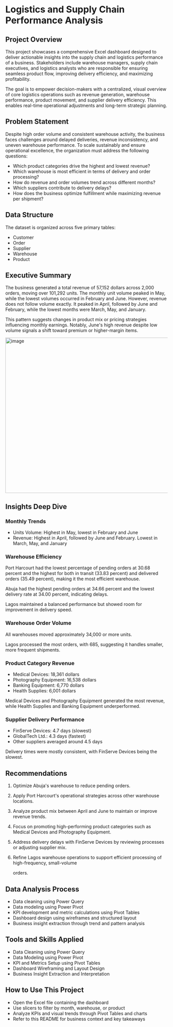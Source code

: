 # Logistics and Supply Chain Performance Analysis

## Project Overview

This project showcases a comprehensive Excel dashboard designed to deliver actionable insights into the supply chain and logistics performance of a business. Stakeholders include warehouse managers, supply chain executives, and logistics analysts who are responsible for ensuring seamless product flow, improving delivery efficiency, and maximizing profitability.

The goal is to empower decision-makers with a centralized, visual overview of core logistics operations such as revenue generation, warehouse performance, product movement, and supplier delivery efficiency. This enables real-time operational adjustments and long-term strategic planning.

## Problem Statement

Despite high order volume and consistent warehouse activity, the business faces challenges around delayed deliveries, revenue inconsistency, and uneven warehouse performance. To scale sustainably and ensure operational excellence, the organization must address the following questions:

* Which product categories drive the highest and lowest revenue?
* Which warehouse is most efficient in terms of delivery and order processing?
* How do revenue and order volumes trend across different months?
* Which suppliers contribute to delivery delays?
* How does the business optimize fulfillment while maximizing revenue per shipment?

## Data Structure

The dataset is organized across five primary tables:

* Customer
* Order
* Supplier
* Warehouse
* Product

## Executive Summary

The business generated a total revenue of 57,152 dollars across 2,000 orders, moving over 101,292 units. The monthly unit volume peaked in May, while the lowest volumes occurred in February and June. However, revenue does not follow volume exactly. It peaked in April, followed by June and February, while the lowest months were March, May, and January.

This pattern suggests changes in product mix or pricing strategies influencing monthly earnings. Notably, June's high revenue despite low volume signals a shift toward premium or higher-margin items.

<img width="901" height="483" alt="image" src="https://github.com/user-attachments/assets/9c142b54-111f-42ee-8c3c-6f0f600fa91d" />

## Insights Deep Dive

### Monthly Trends

* Units Volume: Highest in May, lowest in February and June
* Revenue: Highest in April, followed by June and February. Lowest in March, May, and January

### Warehouse Efficiency

Port Harcourt had the lowest percentage of pending orders at 30.68 percent and the highest for both in transit (33.83 percent) and delivered orders (35.49 percent), making it the most efficient warehouse.

Abuja had the highest pending orders at 34.66 percent and the lowest delivery rate at 34.00 percent, indicating delays.

Lagos maintained a balanced performance but showed room for improvement in delivery speed.

### Warehouse Order Volume

All warehouses moved approximately 34,000 or more units.

Lagos processed the most orders, with 685, suggesting it handles smaller, more frequent shipments.

### Product Category Revenue

* Medical Devices: 18,361 dollars
* Photography Equipment: 16,538 dollars
* Banking Equipment: 6,770 dollars
* Health Supplies: 6,001 dollars

Medical Devices and Photography Equipment generated the most revenue, while Health Supplies and Banking Equipment underperformed.

### Supplier Delivery Performance

* FinServe Devices: 4.7 days (slowest)
* GlobalTech Ltd.: 4.3 days (fastest)
* Other suppliers averaged around 4.5 days

Delivery times were mostly consistent, with FinServe Devices being the slowest.

## Recommendations

1. Optimize Abuja's warehouse to reduce pending orders.
2. Apply Port Harcourt's operational strategies across other warehouse locations.
3. Analyze product mix between April and June to maintain or improve revenue trends.
4. Focus on promoting high-performing product categories such as Medical Devices and Photography Equipment.
5. Address delivery delays with FinServe Devices by reviewing processes or adjusting supplier mix.
6. Refine Lagos warehouse operations to support efficient processing of high-frequency, small-volume

   &#x20;orders.

## Data Analysis Process

* Data cleaning using Power Query
* Data modeling using Power Pivot
* KPI development and metric calculations using Pivot Tables
* Dashboard design using wireframes and structured layout
* Business insight extraction through trend and pattern analysis

## Tools and Skills Applied

* Data Cleaning using Power Query
* Data Modeling using Power Pivot
* KPI and Metrics Setup using Pivot Tables
* Dashboard Wireframing and Layout Design
* Business Insight Extraction and Interpretation

## How to Use This Project

* Open the Excel file containing the dashboard
* Use slicers to filter by month, warehouse, or product
* Analyze KPIs and visual trends through Pivot Tables and charts
* Refer to this README for business context and key takeaways
